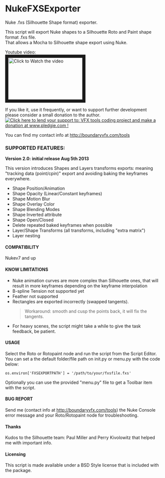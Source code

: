 NukeFXSExporter
===============
Nuke .fxs (Silhouette Shape format) exporter.

This script will export Nuke shapes to a Silhouette Roto and Paint shape format .fxs file.    
That allows a Mocha to Silhouette shape export using Nuke.

Youtube video:    
<a href="http://www.youtube.com/watch?feature=player_embedded&v=Xn9oegH8umo" target="_blank"><img src="http://img.youtube.com/vi/Xn9oegH8umo/mqdefault.jpg"
alt="Click to Watch the video" width="240" height="135" border="10" /></a>



    
If you like it, use it frequently, or want to support further development
please consider a small donation to the author.     
<a href='http://www.pledgie.com/campaigns/21123'><img alt='Click here to lend your support to: VFX tools coding project and make a donation at www.pledgie.com !' src='http://www.pledgie.com/campaigns/21123.png?skin_name=chrome' border='0' /></a>

You can find my contact info at http://boundaryvfx.com/tools

### SUPPORTED FEATURES: ###

**Version 2.0: initial release Aug 5th 2013**

This version introduces Shapes and Layers transforms exports: meaning "tracking data (point/cpin)" export
and avoiding baking the keyframes everywhere.

* Shape Position/Animation
* Shape Opacity (Linear/Constant keyframes)
* Shape Motion Blur
* Shape Overlay Color
* Shape Blending Modes
* Shape Inverted attribute
* Shape Open/Closed
* Delete repeated baked keyframes when possible
* Layer/Shape Transforms (all transforms, including "extra matrix")
* Layer nesting

#### COMPATIBILITY ####

Nukev7 and up

#### KNOW LIMITATIONS ####
* Nuke animation curves are more complex than Silhouette ones, that will result in more keyframes depending on the keyframe interpolation
* B-spline Tension not supported yet
* Feather not supported
* Rectangles are exported incorrectly (swapped tangents). 
  > Workaround: smooth and cusp the points back, it will fix the tangents.
* For heavy scenes, the script might take a while to give the task feedback, be patient.

#### USAGE ####

Select the Roto or Rotopaint node and run the script from the Script Editor.
You can set a the default folder/file path on init.py or menu.py with the code below:   

    os.environ['FXSEXPORTPATH'] = '/path/to/your/fxsfile.fxs'
    
Optionally you can use the provided "menu.py" file to get a Toolbar item with the script.


#### BUG REPORT ####
Send me (contact info at http://boundaryvfx.com/tools) the Nuke Console error message and your Roto/Rotopaint node for troubleshooting.


#### Thanks ####
Kudos to the Silhouette team: Paul Miller and Perry Kivolowitz that helped me with important info.

#### Licensing ####
This script is made available under a BSD Style license that is included with the package.
